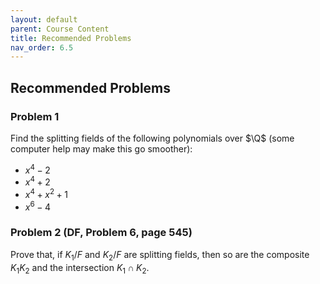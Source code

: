 ```yaml
---
layout: default
parent: Course Content
title: Recommended Problems
nav_order: 6.5
---
```


## Recommended Problems

### Problem 1

Find the splitting fields of the following polynomials over $\Q$ (some computer help may make this go smoother):

- $x^4-2$
- $x^4+2$
- $x^4+x^2+1$
- $x^6-4$

### Problem 2 (DF, Problem 6, page 545)

Prove that, if $K_1/F$ and $K_2/F$ are splitting fields, then so are the composite $K_1K_2$ and the intersection
$K_1\cap K_2$.
